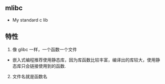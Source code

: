 ## mlibc

* My standard c lib

## 特性
1. 像 glibc 一样，一个函数一个文件
* 嵌入式编程推荐使用静态库，因为库函数比较丰富，编译出的库较大，使用静态库只会链接使用到的函数.
2. 文件名就是函数名
